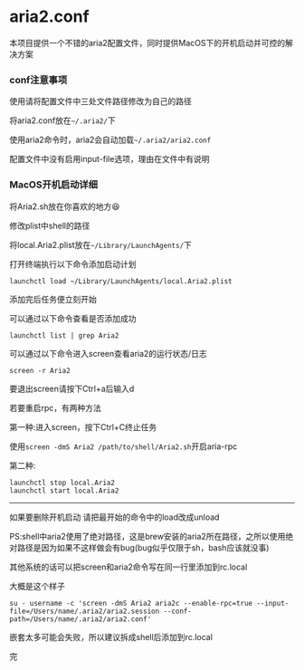 # aria2.conf
本项目提供一个不错的aria2配置文件，同时提供MacOS下的开机启动并可控的解决方案

### conf注意事项
使用请将配置文件中三处文件路径修改为自己的路径

将aria2.conf放在`~/.aria2/`下

使用aria2命令时，aria2会自动加载`~/.aria2/aria2.conf`

配置文件中没有启用input-file选项，理由在文件中有说明

### MacOS开机启动详细

将Aria2.sh放在你喜欢的地方😆

修改plist中shell的路径

将local.Aria2.plist放在`~/Library/LaunchAgents/`下

打开终端执行以下命令添加启动计划
 
	launchctl load ~/Library/LaunchAgents/local.Aria2.plist
	
添加完后任务便立刻开始

可以通过以下命令查看是否添加成功

    launchctl list | grep Aria2

可以通过以下命令进入screen查看aria2的运行状态/日志

	screen -r Aria2
	
要退出screen请按下Ctrl+a后输入d

若要重启rpc，有两种方法

第一种:进入screen，按下Ctrl+C终止任务

使用`screen -dmS Aria2 /path/to/shell/Aria2.sh`开启aria-rpc

第二种:

	launchctl stop local.Aria2
	launchctl start local.Aria2

----

如果要删除开机启动 请把最开始的命令中的load改成unload

PS:shell中aria2使用了绝对路径，这是brew安装的aria2所在路径，之所以使用绝对路径是因为如果不这样做会有bug(bug似乎仅限于sh，bash应该就没事)

其他系统的话可以把screen和aria2命令写在同一行里添加到rc.local

大概是这个样子

	su - username -c 'screen -dmS Aria2 aria2c --enable-rpc=true --input-file=/Users/name/.aria2/aria2.session --conf-path=/Users/name/.aria2/aria2.conf'

嵌套太多可能会失败，所以建议拆成shell后添加到rc.local

完

